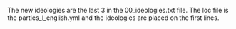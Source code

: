 The new ideologies are the last 3 in the 00_ideologies.txt file.
The loc file is the parties_l_english.yml and the ideologies are placed on the first lines.
